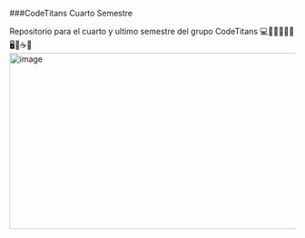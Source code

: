 ###CodeTitans Cuarto Semestre

Repositorio para el cuarto y ultimo semestre del grupo CodeTitans 💻💪🏼🤘🏼🧉🖥🎉☕💼
<img width="1193" height="310" alt="image" src="https://github.com/user-attachments/assets/ed34662e-b6fd-4fe8-a5d8-8f577714c748" />
